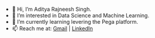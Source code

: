 - 👋 Hi, I’m Aditya Rajneesh Singh.
- 👀 I’m interested in Data Science and Machine Learning.
- 🌱 I’m currently learning levering the Pega platform.
- 📫 Reach me at: [Gmail](mailto:adityarsingh17@gmail.com) | [LinkedIn](https://www.linkedin.com/in/adityarajneeshsingh/)

